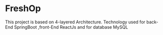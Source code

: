 # FreshOp
This project is based on 4-layered Architecture. Technology used for back-End SpringBoot ,front-End ReactJs and for database MySQL
